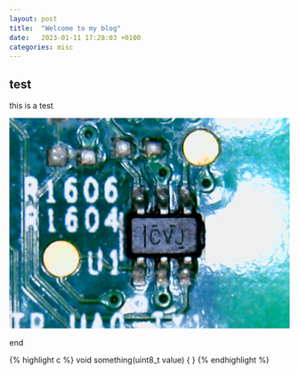 ```yaml
---
layout: post
title:  "Welcome to my blog"
date:   2023-01-11 17:28:03 +0100
categories: misc
---
```



## test

this is a test

![unkown chip](/assets/img/misc/vlcsnap-2023-01-03-13h23m12s803.png)


end

{% highlight c %}
void something(uint8_t value) {
}
{% endhighlight %}